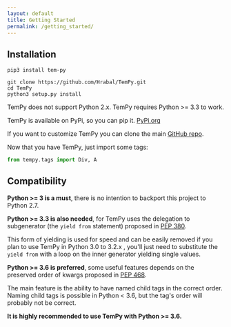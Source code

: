 ```yaml
---
layout: default
title: Getting Started
permalink: /getting_started/
---
```


## Installation

```shell
pip3 install tem-py
```

```shell
git clone https://github.com/Hrabal/TemPy.git
cd TemPy
python3 setup.py install
```

<aside class="info">TemPy does not support Python 2.x. TemPy requires Python >= 3.3 to work.</aside>

TemPy is available on PyPi, so you can pip it. [PyPi.org](https://pypi.org/project/tem-py/)

If you want to customize TemPy you can clone the main [GitHub repo](https://github.com/Hrabal/TemPy).

Now that you have TemPy, just import some tags:
```python
from tempy.tags import Div, A
```

## Compatibility

**Python >= 3 is a must**, there is no intention to backport this project to Python 2.7.

**Python >= 3.3 is also needed**, for TemPy uses the delegation to subgenerator (the `yield from` statement) proposed in [PEP 380](https://www.python.org/dev/peps/pep-0380/).

This form of yielding is used for speed and can be easily removed if you plan to use TemPy in Python 3.0 to 3.2.x , you'll just need to substitute the `yield from` with a loop on the inner generator yielding single values.


**Python >= 3.6 is preferred**, some useful features depends on the preserved order of kwargs proposed in [PEP 468](https://www.python.org/dev/peps/pep-0468/).

The main feature is the ability to have named child tags in the correct order. Naming child tags is possible in Python < 3.6, but the tag's order will probably not be correct.

<aside class="success"><b>It is highly recommended to use TemPy with Python >= 3.6.</b></aside>
